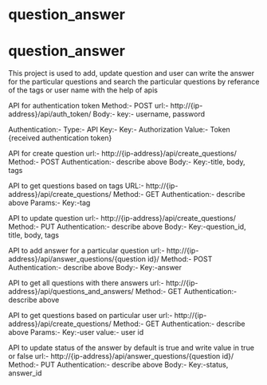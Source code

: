 # question_answer

# question_answer
This project is used to add, update question and user can write the answer for the particular questions and search the particular questions by referance of the tags or user name with the help of apis

API for authentication token
Method:- POST
url:- http://{ip-address}/api/auth_token/
Body:- 
	key:- username, password

Authentication:-
	Type:- API Key:-
		Key:- Authorization
		Value:- Token {received authentication token}

API for create question
url:- http://{ip-address}/api/create_questions/
Method:- POST
Authentication:- describe above
Body:-
	Key:-title, body, tags

API to get questions based on tags
URL:- http://{ip-address}/api/create_questions/
Method:- GET
Authentication:- describe above
Params:-
	Key:-tag

API to update question
url:- http://{ip-address}/api/create_questions/
Method:- PUT
Authentication:- describe above
Body:-
	Key:-question_id, title, body, tags

API to add answer for a particular question
url:- http://{ip-address}/api/answer_questions/{question id}/
Method:- POST
Authentication:- describe above
Body:-
	Key:-answer

API to get all questions with there answers
url:- http://{ip-address}/api/questions_and_answers/
Method:- GET
Authentication:- describe above

API to get questions based on particular user
url:- http://{ip-address}/api/create_questions/
Method:- GET
Authentication:- describe above
Params:-
	Key:-user
	value:- user id

API to update status of the answer by default is true and write value in true or false
url:- http://{ip-address}/api/answer_questions/{question id}/
Method:- PUT
Authentication:- describe above
Body:-
	Key:-status, answer_id
